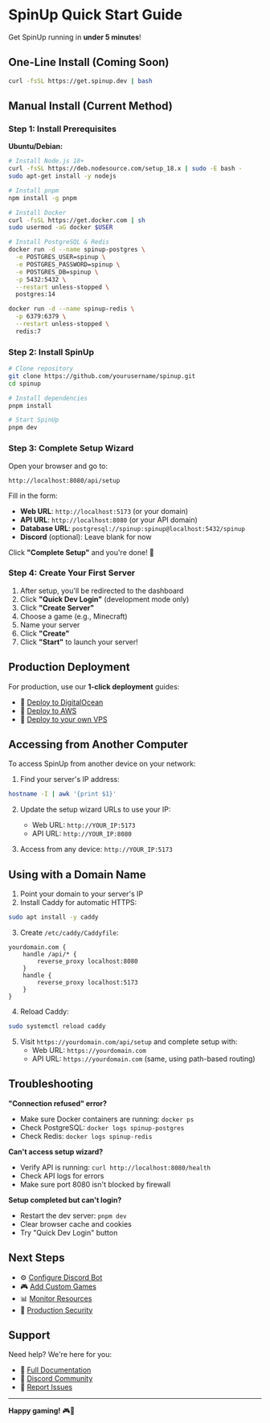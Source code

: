 # SpinUp Quick Start Guide

Get SpinUp running in **under 5 minutes**!

## One-Line Install (Coming Soon)

```bash
curl -fsSL https://get.spinup.dev | bash
```

## Manual Install (Current Method)

### Step 1: Install Prerequisites

**Ubuntu/Debian:**
```bash
# Install Node.js 18+
curl -fsSL https://deb.nodesource.com/setup_18.x | sudo -E bash -
sudo apt-get install -y nodejs

# Install pnpm
npm install -g pnpm

# Install Docker
curl -fsSL https://get.docker.com | sh
sudo usermod -aG docker $USER

# Install PostgreSQL & Redis
docker run -d --name spinup-postgres \
  -e POSTGRES_USER=spinup \
  -e POSTGRES_PASSWORD=spinup \
  -e POSTGRES_DB=spinup \
  -p 5432:5432 \
  --restart unless-stopped \
  postgres:14

docker run -d --name spinup-redis \
  -p 6379:6379 \
  --restart unless-stopped \
  redis:7
```

### Step 2: Install SpinUp

```bash
# Clone repository
git clone https://github.com/yourusername/spinup.git
cd spinup

# Install dependencies
pnpm install

# Start SpinUp
pnpm dev
```

### Step 3: Complete Setup Wizard

Open your browser and go to:
```
http://localhost:8080/api/setup
```

Fill in the form:
- **Web URL**: `http://localhost:5173` (or your domain)
- **API URL**: `http://localhost:8080` (or your API domain)
- **Database URL**: `postgresql://spinup:spinup@localhost:5432/spinup`
- **Discord** (optional): Leave blank for now

Click **"Complete Setup"** and you're done! 🎉

### Step 4: Create Your First Server

1. After setup, you'll be redirected to the dashboard
2. Click **"Quick Dev Login"** (development mode only)
3. Click **"Create Server"**
4. Choose a game (e.g., Minecraft)
5. Name your server
6. Click **"Create"**
7. Click **"Start"** to launch your server!

## Production Deployment

For production, use our **1-click deployment** guides:

- 📘 [Deploy to DigitalOcean](./docs/deploy-digitalocean.md)
- 📗 [Deploy to AWS](./docs/deploy-aws.md)
- 📙 [Deploy to your own VPS](./INSTALL.md)

## Accessing from Another Computer

To access SpinUp from another device on your network:

1. Find your server's IP address:
```bash
hostname -I | awk '{print $1}'
```

2. Update the setup wizard URLs to use your IP:
   - Web URL: `http://YOUR_IP:5173`
   - API URL: `http://YOUR_IP:8080`

3. Access from any device: `http://YOUR_IP:5173`

## Using with a Domain Name

1. Point your domain to your server's IP
2. Install Caddy for automatic HTTPS:
```bash
sudo apt install -y caddy
```

3. Create `/etc/caddy/Caddyfile`:
```caddy
yourdomain.com {
    handle /api/* {
        reverse_proxy localhost:8080
    }
    handle {
        reverse_proxy localhost:5173
    }
}
```

4. Reload Caddy:
```bash
sudo systemctl reload caddy
```

5. Visit `https://yourdomain.com/api/setup` and complete setup with:
   - Web URL: `https://yourdomain.com`
   - API URL: `https://yourdomain.com` (same, using path-based routing)

## Troubleshooting

**"Connection refused" error?**
- Make sure Docker containers are running: `docker ps`
- Check PostgreSQL: `docker logs spinup-postgres`
- Check Redis: `docker logs spinup-redis`

**Can't access setup wizard?**
- Verify API is running: `curl http://localhost:8080/health`
- Check API logs for errors
- Make sure port 8080 isn't blocked by firewall

**Setup completed but can't login?**
- Restart the dev server: `pnpm dev`
- Clear browser cache and cookies
- Try "Quick Dev Login" button

## Next Steps

- ⚙️ [Configure Discord Bot](./docs/discord-setup.md)
- 🎮 [Add Custom Games](./docs/custom-games.md)
- 📊 [Monitor Resources](./docs/monitoring.md)
- 🔐 [Production Security](./docs/security.md)

## Support

Need help? We're here for you:
- 📖 [Full Documentation](./README.md)
- 💬 [Discord Community](https://discord.gg/your-invite)
- 🐛 [Report Issues](https://github.com/yourusername/spinup/issues)

---

**Happy gaming!** 🎮🚀
